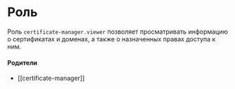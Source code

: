 # Роль

Роль `certificate-manager.viewer` позволяет просматривать информацию о сертификатах и доменах, а также о назначенных правах доступа к ним.


#### Родители

- [[certificate-manager]]
